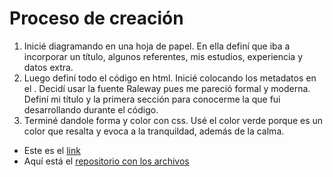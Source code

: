 # Proceso de creación
1. Inicié diagramando en una hoja de papel. En ella definí que iba a incorporar un título, algunos referentes, mis estudios, experiencia y datos extra.
2. Luego definí todo el código en html. Inicié colocando los metadatos en el <head>. Decidí usar la fuente Raleway pues me pareció formal y moderna. Definí mi título y la primera sección para conocerme la que fui desarrollando durante el código.
3. Terminé dandole forma y color con css. Usé el color verde porque es un color que resalta y evoca a la tranquildad, además de la calma.

* Este es el [link](https://juanfloresc.github.io/CV-Juan-Flores.github.io/)
* Aquí está el [ repositorio con los archivos](https://github.com/JuanFloresC/CV-Juan-Flores.github.io)
